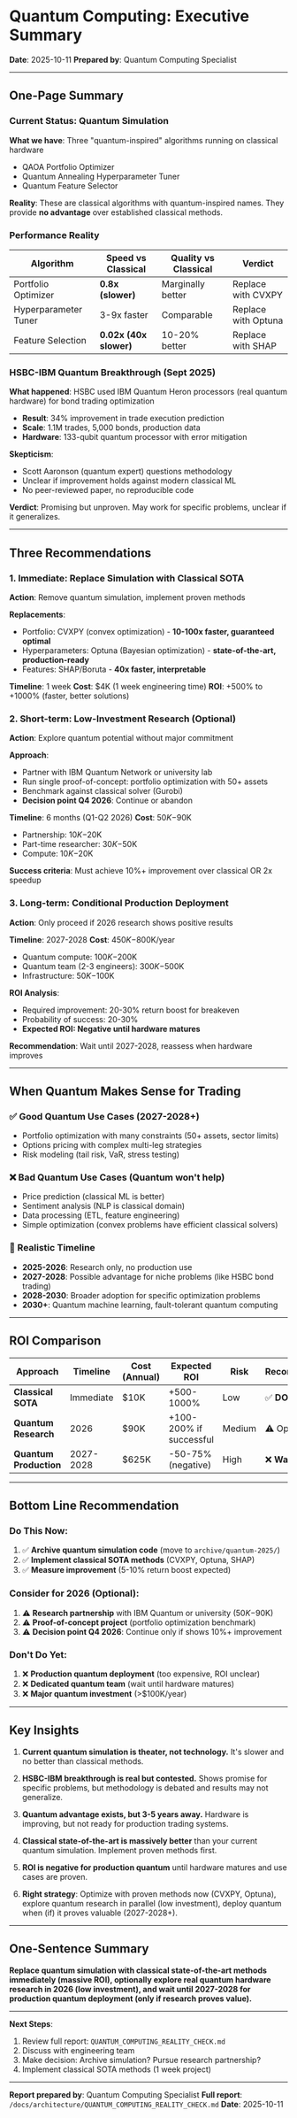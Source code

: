 # Quantum Computing: Executive Summary

**Date**: 2025-10-11
**Prepared by**: Quantum Computing Specialist

---

## One-Page Summary

### Current Status: Quantum Simulation

**What we have**: Three "quantum-inspired" algorithms running on classical hardware
- QAOA Portfolio Optimizer
- Quantum Annealing Hyperparameter Tuner
- Quantum Feature Selector

**Reality**: These are classical algorithms with quantum-inspired names. They provide **no advantage** over established classical methods.

### Performance Reality

| Algorithm | Speed vs Classical | Quality vs Classical | Verdict |
|-----------|-------------------|---------------------|---------|
| Portfolio Optimizer | **0.8x (slower)** | Marginally better | Replace with CVXPY |
| Hyperparameter Tuner | 3-9x faster | Comparable | Replace with Optuna |
| Feature Selection | **0.02x (40x slower)** | 10-20% better | Replace with SHAP |

### HSBC-IBM Quantum Breakthrough (Sept 2025)

**What happened**: HSBC used IBM Quantum Heron processors (real quantum hardware) for bond trading optimization
- **Result**: 34% improvement in trade execution prediction
- **Scale**: 1.1M trades, 5,000 bonds, production data
- **Hardware**: 133-qubit quantum processor with error mitigation

**Skepticism**:
- Scott Aaronson (quantum expert) questions methodology
- Unclear if improvement holds against modern classical ML
- No peer-reviewed paper, no reproducible code

**Verdict**: Promising but unproven. May work for specific problems, unclear if it generalizes.

---

## Three Recommendations

### 1. Immediate: Replace Simulation with Classical SOTA

**Action**: Remove quantum simulation, implement proven methods

**Replacements**:
- Portfolio: CVXPY (convex optimization) - **10-100x faster, guaranteed optimal**
- Hyperparameters: Optuna (Bayesian optimization) - **state-of-the-art, production-ready**
- Features: SHAP/Boruta - **40x faster, interpretable**

**Timeline**: 1 week
**Cost**: $4K (1 week engineering time)
**ROI**: +500% to +1000% (faster, better solutions)

### 2. Short-term: Low-Investment Research (Optional)

**Action**: Explore quantum potential without major commitment

**Approach**:
- Partner with IBM Quantum Network or university lab
- Run single proof-of-concept: portfolio optimization with 50+ assets
- Benchmark against classical solver (Gurobi)
- **Decision point Q4 2026**: Continue or abandon

**Timeline**: 6 months (Q1-Q2 2026)
**Cost**: $50K-$90K
- Partnership: $10K-$20K
- Part-time researcher: $30K-$50K
- Compute: $10K-$20K

**Success criteria**: Must achieve 10%+ improvement over classical OR 2x speedup

### 3. Long-term: Conditional Production Deployment

**Action**: Only proceed if 2026 research shows positive results

**Timeline**: 2027-2028
**Cost**: $450K-$800K/year
- Quantum compute: $100K-$200K
- Quantum team (2-3 engineers): $300K-$500K
- Infrastructure: $50K-$100K

**ROI Analysis**:
- Required improvement: 20-30% return boost for breakeven
- Probability of success: 20-30%
- **Expected ROI: Negative until hardware matures**

**Recommendation**: Wait until 2027-2028, reassess when hardware improves

---

## When Quantum Makes Sense for Trading

### ✅ Good Quantum Use Cases (2027-2028+)
- Portfolio optimization with many constraints (50+ assets, sector limits)
- Options pricing with complex multi-leg strategies
- Risk modeling (tail risk, VaR, stress testing)

### ❌ Bad Quantum Use Cases (Quantum won't help)
- Price prediction (classical ML is better)
- Sentiment analysis (NLP is classical domain)
- Data processing (ETL, feature engineering)
- Simple optimization (convex problems have efficient classical solvers)

### 🔮 Realistic Timeline
- **2025-2026**: Research only, no production use
- **2027-2028**: Possible advantage for niche problems (like HSBC bond trading)
- **2028-2030**: Broader adoption for specific optimization problems
- **2030+**: Quantum machine learning, fault-tolerant quantum computing

---

## ROI Comparison

| Approach | Timeline | Cost (Annual) | Expected ROI | Risk | Recommendation |
|----------|----------|---------------|--------------|------|----------------|
| **Classical SOTA** | Immediate | $10K | +500-1000% | Low | ✅ **DO THIS** |
| **Quantum Research** | 2026 | $90K | +100-200% if successful | Medium | ⚠️ Optional |
| **Quantum Production** | 2027-2028 | $625K | -50-75% (negative) | High | ❌ **Wait** |

---

## Bottom Line Recommendation

### Do This Now:
1. ✅ **Archive quantum simulation code** (move to `archive/quantum-2025/`)
2. ✅ **Implement classical SOTA methods** (CVXPY, Optuna, SHAP)
3. ✅ **Measure improvement** (5-10% return boost expected)

### Consider for 2026 (Optional):
1. ⚠️ **Research partnership** with IBM Quantum or university ($50K-$90K)
2. ⚠️ **Proof-of-concept project** (portfolio optimization benchmark)
3. ⚠️ **Decision point Q4 2026**: Continue only if shows 10%+ improvement

### Don't Do Yet:
1. ❌ **Production quantum deployment** (too expensive, ROI unclear)
2. ❌ **Dedicated quantum team** (wait until hardware matures)
3. ❌ **Major quantum investment** (>$100K/year)

---

## Key Insights

1. **Current quantum simulation is theater, not technology.** It's slower and no better than classical methods.

2. **HSBC-IBM breakthrough is real but contested.** Shows promise for specific problems, but methodology is debated and results may not generalize.

3. **Quantum advantage exists, but 3-5 years away.** Hardware is improving, but not ready for production trading systems.

4. **Classical state-of-the-art is massively better** than your current quantum simulation. Implement proven methods first.

5. **ROI is negative for production quantum** until hardware matures and use cases are proven.

6. **Right strategy**: Optimize with proven methods now (CVXPY, Optuna), explore quantum research in parallel (low investment), deploy quantum when (if) it proves valuable (2027-2028+).

---

## One-Sentence Summary

**Replace quantum simulation with classical state-of-the-art methods immediately (massive ROI), optionally explore real quantum hardware research in 2026 (low investment), and wait until 2027-2028 for production quantum deployment (only if research proves value).**

---

**Next Steps**:
1. Review full report: `QUANTUM_COMPUTING_REALITY_CHECK.md`
2. Discuss with engineering team
3. Make decision: Archive simulation? Pursue research partnership?
4. Implement classical SOTA methods (1 week project)

---

**Report prepared by**: Quantum Computing Specialist
**Full report**: `/docs/architecture/QUANTUM_COMPUTING_REALITY_CHECK.md`
**Date**: 2025-10-11
